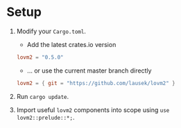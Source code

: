 # Setup

1. Modify your `Cargo.toml`.

    - Add the latest crates.io version
    
    ``` toml
    lovm2 = "0.5.0"
    ```
    
    - ... or use the current master branch directly

    ``` toml
    lovm2 = { git = "https://github.com/lausek/lovm2" }
    ```

2. Run `cargo update`.

3. Import useful `lovm2` components into scope using `use lovm2::prelude::*;`.
